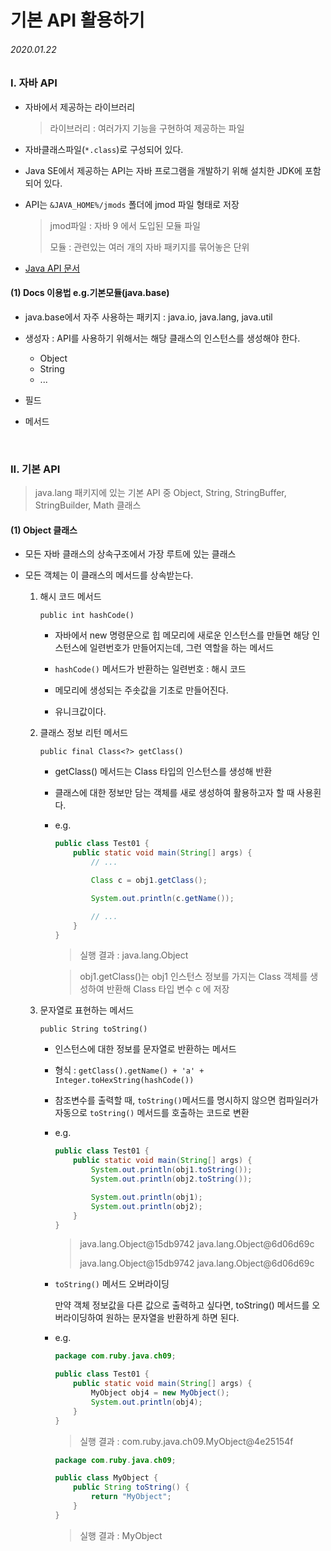 # 기본 API 활용하기

###### 2020.01.22


### I. 자바 API

- 자바에서 제공하는 라이브러리

    > 라이브러리 : 여러가지 기능을 구현하여 제공하는 파일

- 자바클래스파일(`*.class`)로 구성되어 있다.

- Java SE에서 제공하는 API는 자바 프로그램을 개발하기 위해 설치한 JDK에 포함되어 있다.

- API는 `&JAVA_HOME%/jmods` 폴더에 jmod 파일 형태로 저장

    >jmod파일 : 자바 9 에서 도입된 모듈 파일
    >
    >모듈 : 관련있는 여러 개의 자바 패키지를 묶어놓은 단위

- [Java API 문서](https://docs.oracle.com/en/java/javase/11/docs/api/index.html)


#### (1) Docs 이용법  e.g.기본모듈(java.base)

- java.base에서 자주 사용하는 패키지 : java.io, java.lang, java.util

- 생성자 : API를 사용하기 위해서는 해당 클래스의 인스턴스를 생성해야 한다.

    - Object
    - String
    - ...

- 필드

- 메서드

</br>



### II. 기본 API
> java.lang 패키지에 있는 기본 API 중 Object, String, StringBuffer, StringBuilder, Math 클래스

#### (1) Object 클래스

- 모든 자바 클래스의 상속구조에서 가장 루트에 있는 클래스

- 모든 객체는 이 클래스의 메서드를 상속받는다.

    1. 해시 코드 메서드

        `public int hashCode()`

        - 자바에서 new 명령문으로 힙 메모리에 새로운 인스턴스를 만들면 해당 인스턴스에 일련번호가 만들어지는데, 그런 역할을 하는 메서드 

        - `hashCode()` 메서드가 반환하는 일련번호 : 해시 코드

        - 메모리에 생성되는 주솟값을 기초로 만들어진다.

        - 유니크값이다.


    2. 클래스 정보 리턴 메서드

        `public final Class<?> getClass()`

        - getClass() 메서드는 Class 타입의 인스턴스를 생성해 반환

        - 클래스에 대한 정보만 담는 객체를 새로 생성하여 활용하고자 할 때 사용횐다.

        - e.g.

            ```java
            public class Test01 {
                public static void main(String[] args) {
                    // ...

                    Class c = obj1.getClass();

                    System.out.println(c.getName());

                    // ...
                }
            }
            ```
            >실행 결과 : java.lang.Object

            >obj1.getClass()는 obj1 인스턴스 정보를 가지는 Class 객체를 생성하여 반환해 Class 타입 변수 c 에 저장


    3. 문자열로 표현하는 메서드

        `public String toString()`

        - 인스턴스에 대한 정보를 문자열로 반환하는 메서드

        - 형식 : `getClass().getName() + 'a' + Integer.toHexString(hashCode())`

        - 참조변수를 출력할 때, `toString()`메서드를 명시하지 않으면 컴파일러가 자동으로 `toString()` 메서드를 호출하는 코드로 변환

        - e.g.

            ```java
            public class Test01 {
                public static void main(String[] args) {
                    System.out.println(obj1.toString());
                    System.out.println(obj2.toString());

                    System.out.println(obj1);
                    System.out.println(obj2);
                }
            }
            ```
            >java.lang.Object@15db9742
            >java.lang.Object@6d06d69c
            >
            >java.lang.Object@15db9742
            >java.lang.Object@6d06d69c


        - `toString()` 메서드 오버라이딩

            만약 객체 정보값을 다른 값으로 출력하고 싶다면, toString() 메서드를 오버라이딩하여 원하는 문자열을 반환하게 하면 된다.

        - e.g.
            ```java
            package com.ruby.java.ch09;

            public class Test01 {
                public static void main(String[] args) {
                    MyObject obj4 = new MyObject();
                    System.out.println(obj4);
                }
            }
            ```
            >실행 결과 : com.ruby.java.ch09.MyObject@4e25154f

            ```java
            package com.ruby.java.ch09;

            public class MyObject {
                public String toString() {
                    return "MyObject";
                }
            }
            ```
            >실행 결과 : MyObject
